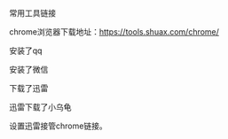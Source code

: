常用工具链接

chrome浏览器下载地址：https://tools.shuax.com/chrome/



安装了qq

安装了微信

下载了迅雷

迅雷下载了小乌龟

设置迅雷接管chrome链接。

